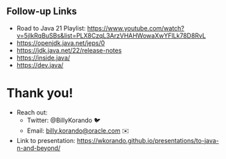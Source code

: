 ## Follow-up Links

* Road to Java 21 Playlist: https://www.youtube.com/watch?v=5jIkRqBuSBs&list=PLX8CzqL3ArzVHAHWowaXwYFlLk78D8RvL
* https://openjdk.java.net/jeps/0
* https://jdk.java.net/22/release-notes
* https://inside.java/
* https://dev.java/

>>
# Thank you!

* Reach out: 
    * Twitter: @BillyKorando 🐦
    * Email: billy.korando@oracle.com ✉️
* Link to presentation: https://wkorando.github.io/presentations/to-java-n-and-beyond/



